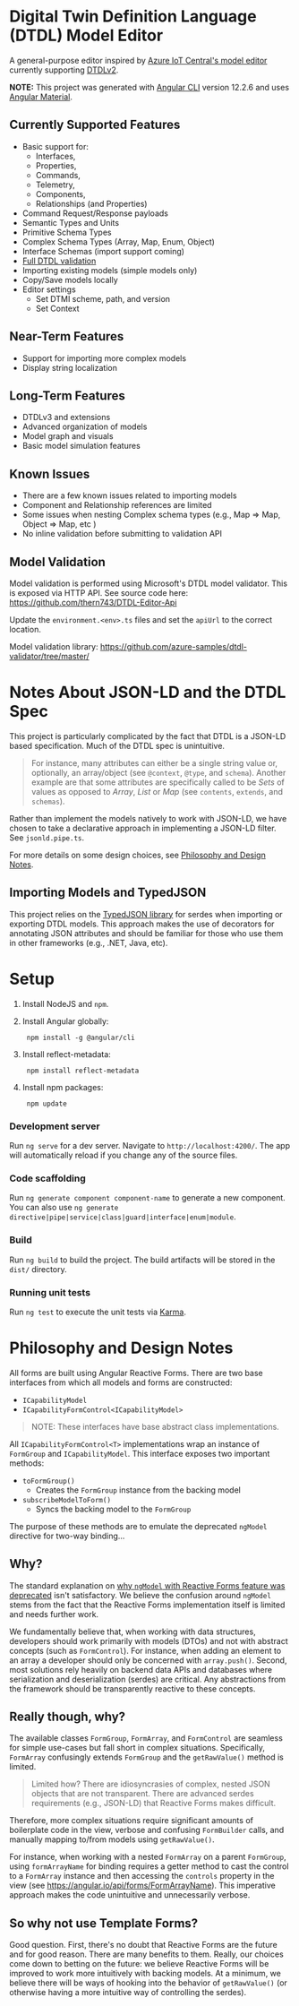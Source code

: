 # Digital Twin Definition Language (DTDL) Model Editor

A general-purpose editor inspired by [Azure IoT Central's model editor](https://docs.microsoft.com/en-us/azure/iot-central/core/howto-set-up-template) currently supporting [DTDLv2](https://github.com/Azure/opendigitaltwins-dtdl/blob/master/DTDL/v2/dtdlv2.md).

**NOTE:** This project was generated with [Angular CLI](https://github.com/angular/angular-cli) version 12.2.6 and uses [Angular Material](https://material.angular.io/).

## Currently Supported Features
* Basic support for:
  * Interfaces,
  * Properties,
  * Commands,
  * Telemetry,
  * Components,
  * Relationships (and Properties)
* Command Request/Response payloads
* Semantic Types and Units
* Primitive Schema Types
* Complex Schema Types (Array, Map, Enum, Object)
* Interface Schemas (import support coming)
* [Full DTDL validation](#model-validation)
* Importing existing models (simple models only)
* Copy/Save models locally
* Editor settings
  * Set DTMI scheme, path, and version 
  * Set Context

## Near-Term Features
* Support for importing more complex models
* Display string localization

## Long-Term Features
* DTDLv3 and extensions
* Advanced organization of models
* Model graph and visuals
* Basic model simulation features

## Known Issues
* There are a few known issues related to importing models
* Component and Relationship references are limited
* Some issues when nesting Complex schema types (e.g., Map => Map, Object => Map, etc )
* No inline validation before submitting to validation API

## Model Validation

Model validation is performed using Microsoft's DTDL model validator. This is exposed via HTTP API. See source code here: https://github.com/thern743/DTDL-Editor-Api
  
Update the `environment.<env>.ts` files and set the `apiUrl` to the correct location. 

Model validation library:  https://github.com/azure-samples/dtdl-validator/tree/master/

# Notes About JSON-LD and the DTDL Spec

This project is particularly complicated by the fact that DTDL is a JSON-LD based specification. Much of the DTDL spec is unintuitive.

> For instance, many attributes can either be a single string value or, optionally, an array/object (see `@context`,  `@type`, and `schema`). Another example are that some attributes are specifically called to be *Sets* of values as opposed to *Array*, *List* or *Map* (see `contents`, `extends`, and `schemas`).

Rather than implement the models natively to work with JSON-LD, we have chosen to take a declarative approach in implementing a JSON-LD filter. See `jsonld.pipe.ts`.

For more details on some design choices, see [Philosophy and Design Notes](#philosophy-and-design-notes).

## Importing Models and TypedJSON

This project relies on the [TypedJSON library](https://github.com/JohnWeisz/TypedJSON) for serdes when importing or exporting DTDL models. This approach makes the use of decorators for annotating JSON attributes and should be familiar for those who use them in other frameworks (e.g., .NET, Java, etc).

# Setup

1. Install NodeJS and `npm`.

2. Install Angular globally:

        npm install -g @angular/cli

3. Install reflect-metadata:

        npm install reflect-metadata

4. Install npm packages:

        npm update

### Development server

Run `ng serve` for a dev server. Navigate to `http://localhost:4200/`. The app will automatically reload if you change any of the source files.

### Code scaffolding

Run `ng generate component component-name` to generate a new component. You can also use `ng generate directive|pipe|service|class|guard|interface|enum|module`.

### Build

Run `ng build` to build the project. The build artifacts will be stored in the `dist/` directory.

### Running unit tests

Run `ng test` to execute the unit tests via [Karma](https://karma-runner.github.io).

# Philosophy and Design Notes

All forms are built using Angular Reactive Forms. There are two base interfaces from which all models and forms are constructed:

* `ICapabilityModel`
* `ICapabilityFormControl<ICapabilityModel>`

> NOTE: These interfaces have base abstract class implementations.

All `ICapabilityFormControl<T>` implementations wrap an instance of `FormGroup` and `ICapabilityModel`. This interface exposes two important methods:

* `toFormGroup()`
  - Creates the `FormGroup` instance from the backing model
* `subscribeModelToForm()`
  - Syncs the backing model to the `FormGroup`


The purpose of these methods are to emulate the deprecated `ngModel` directive for two-way binding...

## Why? 

The standard explanation on [why `ngModel` with Reactive Forms feature was deprecated](https://angular.io/guide/deprecations#ngmodel-with-reactive-forms) isn't satisfactory. We believe the confusion around `ngModel` stems from the fact that the Reactive Forms implementation itself is limited and needs further work. 

We fundamentally believe that, when working with data structures, developers should work primarily with models (DTOs) and not with abstract concepts (such as `FormControl`). For instance, when adding an element to an array a developer should only be concerned with `array.push()`. Second, most solutions rely heavily on backend data APIs and databases where serialization and deserialization (serdes) are critical. Any abstractions from the framework should be transparently reactive to these concepts.

## Really though, why?

The available classes `FormGroup`, `FormArray`, and `FormControl` are seamless for simple use-cases but fall short in complex situations. Specifically, `FormArray` confusingly extends `FormGroup` and the `getRawValue()` method is limited. 

> Limited how? There are idiosyncrasies of complex, nested JSON objects that are not transparent. There are advanced serdes requirements (e.g., JSON-LD) that Reactive Forms makes difficult.

Therefore, more complex situations require significant amounts of boilerplate code in the view, verbose and confusing `FormBuilder` calls, and manually mapping to/from models using `getRawValue()`. 

For instance, when working with a nested `FormArray` on a parent `FormGroup`, using `formArrayName` for binding requires a getter method to cast the control to a `FormArray` instance and then accessing the `controls` property in the view (see https://angular.io/api/forms/FormArrayName). This imperative approach makes the code unintuitive and unnecessarily verbose.

## So why not use Template Forms? 

Good question. First, there's no doubt that Reactive Forms are the future and for good reason. There are many benefits to them. Really, our choices come down to betting on the future: we believe Reactive Forms will be improved to work more intuitively with backing models. At a minimum, we believe there will be ways of hooking into the behavior of `getRawValue()` (or otherwise having a more intuitive way of controlling the serdes).

